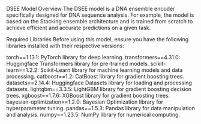 DSEE
Model Overview
The DSEE model is a DNA ensemble encoder specifically designed for DNA sequence analysis. For example, the model is based on the Stacking ensemble architecture and is trained from scratch to achieve efficient and accurate predictions on a given task.

Required Libraries
Before using this model, ensure you have the following libraries installed with their respective versions:

torch==1.13.1: PyTorch library for deep learning.
transformers==4.31.0: Huggingface Transformers library for pre-trained models.
scikit-learn==1.2.2: Scikit-Learn library for machine learning models and data processing.
catboost==1.2: CatBoost library for gradient boosting trees.
datasets==2.14.4: Huggingface Datasets library for loading and processing datasets.
lightgbm==3.3.5: LightGBM library for gradient boosting decision trees.
xgboost==1.7.6: XGBoost library for gradient boosting trees.
bayesian-optimization==1.2.0: Bayesian Optimization library for hyperparameter tuning.
pandas==1.5.3: Pandas library for data manipulation and analysis.
numpy==1.23.5: NumPy library for numerical computing.
